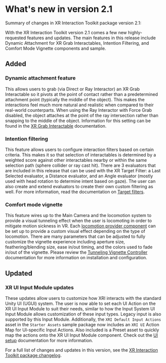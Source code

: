 # What's new in version 2.1

Summary of changes in XR Interaction Toolkit package version 2.1:

With the XR Interaction Toolkit version 2.1 comes a few new highly-requested features and updates. The main features in this release include Dynamic Attachment for XR Grab Interactables, Intention Filtering, and Comfort Mode Vignette components and sample.

## Added

### Dynamic attachment feature
This allows users to grab (via Direct or Ray Interactor) an XR Grab Interactable so it pivots at the point of contact rather than a predetermined attachment point (typically the middle of the object). This makes the interactions feel much more natural and realistic when compared to their real-world counterparts. When using the Ray Interactor with Force Grab disabled, the object attaches at the point of the ray intersection rather than snapping to the middle of the object. Information for this setting can be found in the [XR Grab Interactable](xr-grab-interactable.md) documentation.

### Intention filtering
This feature allows users to configure interaction filters based on certain criteria. This makes it so that selection of interactables is determined by a weighted score against other interactables nearby or within the same selection path (sphere collider or ray cast hit). There are 3 evaluators that are included in this release that can be used with the XR Target Filter: a Last Selected evaluator, a Distance evaluator, and an Angle evaluator (mostly used with head rotation to determine intent based on gaze). The user can also create and extend evaluators to create their own custom filtering as well. For more information, read the documentation on [Target filters](target-filters.md).

### Comfort mode vignette
This feature wires up to the Main Camera and the locomotion system to provide a visual tunneling effect when the user is locomoting in order to mitigate motion sickness in VR. Each [locomotion provider component](components.md#locomotion) can be set up to provide a custom visual effect depending on the type of locomotion. There are many parameters that can be adjusted to fully customize the vignette experience including aperture size, feathering/blending size, ease in/out timing, and the colors used to fade in/out of the vignette. Please review the [Tunneling Vignette Controller](tunneling-vignette-controller.md) documentation for more information on installation and configuration.

## Updated

### XR UI Input Module updates
These updates allow users to customize how XRI interacts with the standard Unity UI (UGUI) system. The user is now able to set each UI Action on the XR UI Input Module to suit their needs, similar to how the Input System UI Input Module allows customization of these input types. Legacy input is also supported by this Input Module. Additionally, the `XRI Default Input Actions` asset in the `Starter Assets` sample package now includes an `XRI UI` Action Map for UI-specific Input Actions. Also included is a Preset asset to quickly map the actions onto the XR UI Input Module component. Check out the [UI setup](ui-setup.md) documentation for more information.

For a full list of changes and updates in this version, see the [XR Interaction Toolkit package changelog](../changelog/CHANGELOG.html).
